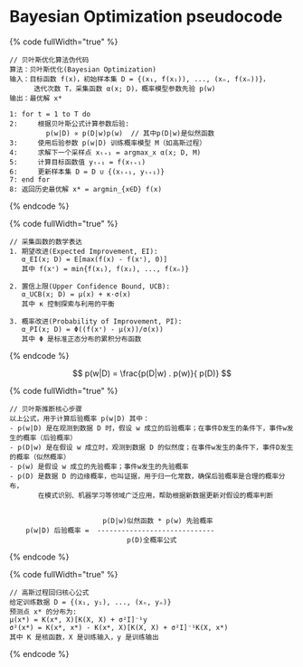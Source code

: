 # Bayesian Optimization pseudocode



{% code fullWidth="true" %}
```
// 贝叶斯优化算法伪代码
算法：贝叶斯优化(Bayesian Optimization)
输入：目标函数 f(x)，初始样本集 D = {(x₁, f(x₁)), ..., (xₙ, f(xₙ))}，
      迭代次数 T，采集函数 α(x; D)，概率模型参数先验 p(w)
输出：最优解 x*

1: for t = 1 to T do
2:     根据贝叶斯公式计算参数后验:
         p(w|D) ∝ p(D|w)p(w)  // 其中p(D|w)是似然函数
3:     使用后验参数 p(w|D) 训练概率模型 M（如高斯过程）
4:     求解下一个采样点 xₜ₊₁ = argmax_x α(x; D, M)
5:     计算目标函数值 yₜ₊₁ = f(xₜ₊₁)
6:     更新样本集 D = D ∪ {(xₜ₊₁, yₜ₊₁)}
7: end for
8: 返回历史最优解 x* = argmin_{x∈D} f(x)
```
{% endcode %}

{% code fullWidth="true" %}
```
// 采集函数的数学表达
1. 期望改进(Expected Improvement, EI):
   α_EI(x; D) = E[max(f(x) - f(x⁺), 0)]
   其中 f(x⁺) = min{f(x₁), f(x₂), ..., f(xₙ)}
   
2. 置信上限(Upper Confidence Bound, UCB):
   α_UCB(x; D) = μ(x) + κ·σ(x)
   其中 κ 控制探索与利用的平衡
   
3. 概率改进(Probability of Improvement, PI):
   α_PI(x; D) = Φ((f(x⁺) - μ(x))/σ(x))
   其中 Φ 是标准正态分布的累积分布函数
```
{% endcode %}

$$
p(w|D) = \frac{p(D|w) . p(w)}{ p(D)}
$$

{% code fullWidth="true" %}
```markup
// 贝叶斯推断核心步骤
以上公式，用于计算后验概率 p(w|D) 其中：
- p(w|D) 是在观测到数据 D 时，假设 w 成立的后验概率；在事件D发生的条件下，事件w发生的概率（后验概率）
- p(D|w) 是在假设 w 成立时，观测到数据 D 的似然度；在事件w发生的条件下，事件D发生的概率（似然概率）
- p(w) 是假设 w 成立的先验概率；事件w发生的先验概率
- p(D) 是数据 D 的边缘概率，也叫证据，用于归一化常数，确保后验概率是合理的概率分布，
       在模式识别、机器学习等领域广泛应用，帮助根据新数据更新对假设的概率判断 


                       p(D|w)似然函数 * p(w) 先验概率
    p(w|D) 后验概率 =  -----------------------------
                             p(D)全概率公式

```
{% endcode %}

{% code fullWidth="true" %}
```
// 高斯过程回归核心公式
给定训练数据 D = {(x₁, y₁), ..., (xₙ, yₙ)}
预测点 x* 的分布为:
μ(x*) = K(x*, X)[K(X, X) + σ²I]⁻¹y
σ²(x*) = K(x*, x*) - K(x*, X)[K(X, X) + σ²I]⁻¹K(X, x*)
其中 K 是核函数，X 是训练输入，y 是训练输出
```
{% endcode %}
